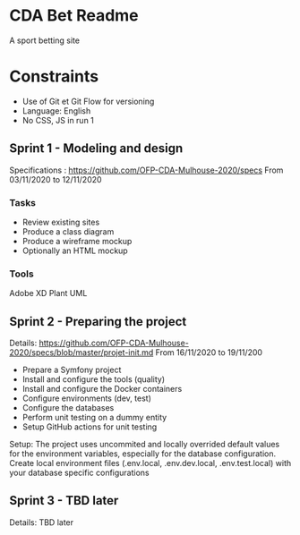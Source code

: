 # CDA Bet Readme

A sport betting site

# Constraints

- Use of Git et Git Flow for versioning
- Language: English
- No CSS, JS in run 1

## Sprint 1 - Modeling and design

Specifications : https://github.com/OFP-CDA-Mulhouse-2020/specs
From 03/11/2020 to 12/11/2020

### Tasks

- Review existing sites
- Produce a class diagram
- Produce a wireframe mockup
- Optionally an HTML mockup

### Tools

Adobe XD
Plant UML

## Sprint 2 - Preparing the project

Details: https://github.com/OFP-CDA-Mulhouse-2020/specs/blob/master/projet-init.md
From 16/11/2020 to 19/11/200

- Prepare a Symfony project
- Install and configure the tools (quality)
- Install and configure the Docker containers
- Configure environments (dev, test)
- Configure the databases
- Perform unit testing on a dummy entity
- Setup GitHub actions for unit testing

Setup: The project uses uncommited and locally overrided default values for the environment variables, especially for the database configuration. Create local environment files (.env.local, .env.dev.local, .env.test.local) with your database specific configurations

## Sprint 3 - TBD later

Details: TBD later
